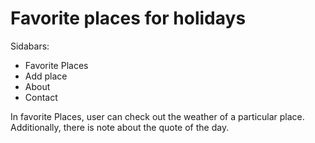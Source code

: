 # Favorite places for holidays


Sidabars:
<ul>
<li>Favorite Places</li>
<li>Add place</li>
<li>About</li>
<li>Contact</li>
</ul>

<p>
In favorite Places, user can check out the weather of a particular place.<br>
Additionally, there is note about the quote of the day.<br>
</p>
